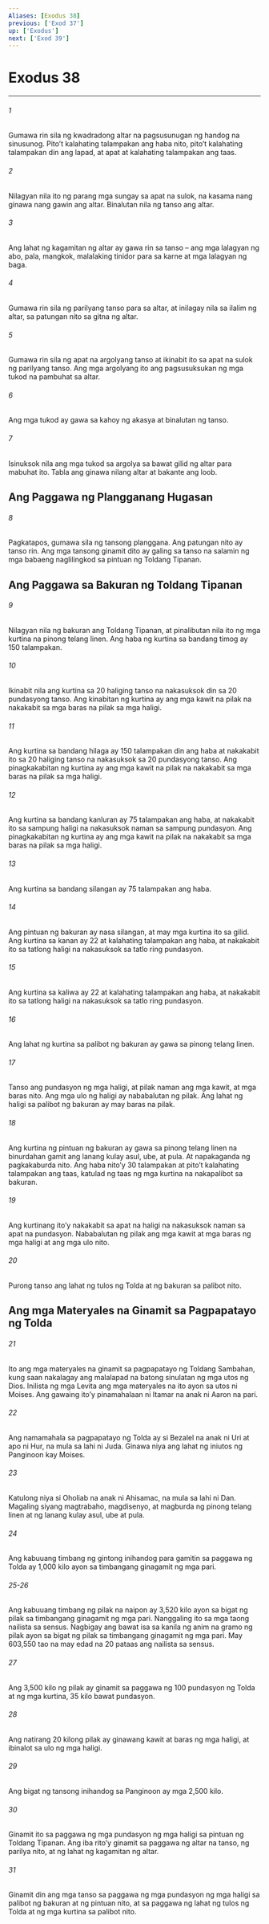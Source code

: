 ```yaml
---
Aliases: [Exodus 38]
previous: ['Exod 37']
up: ['Exodus']
next: ['Exod 39']
---
```

# Exodus 38

***


###### 1 


Gumawa rin sila ng kwadradong altar na pagsusunugan ng handog na sinusunog. Pitoʼt kalahating talampakan ang haba nito, pitoʼt kalahating talampakan din ang lapad, at apat at kalahating talampakan ang taas. 


###### 2 


Nilagyan nila ito ng parang mga sungay sa apat na sulok, na kasama nang ginawa nang gawin ang altar. Binalutan nila ng tanso ang altar. 


###### 3 


Ang lahat ng kagamitan ng altar ay gawa rin sa tanso – ang mga lalagyan ng abo, pala, mangkok, malalaking tinidor para sa karne at mga lalagyan ng baga. 


###### 4 


Gumawa rin sila ng parilyang tanso para sa altar, at inilagay nila sa ilalim ng altar, sa patungan nito sa gitna ng altar. 


###### 5 


Gumawa rin sila ng apat na argolyang tanso at ikinabit ito sa apat na sulok ng parilyang tanso. Ang mga argolyang ito ang pagsusuksukan ng mga tukod na pambuhat sa altar. 


###### 6 


Ang mga tukod ay gawa sa kahoy ng akasya at binalutan ng tanso. 


###### 7 


Isinuksok nila ang mga tukod sa argolya sa bawat gilid ng altar para mabuhat ito. Tabla ang ginawa nilang altar at bakante ang loob.

## Ang Paggawa ng Plangganang Hugasan 


###### 8 


Pagkatapos, gumawa sila ng tansong planggana. Ang patungan nito ay tanso rin. Ang mga tansong ginamit dito ay galing sa tanso na salamin ng mga babaeng naglilingkod sa pintuan ng Toldang Tipanan.

## Ang Paggawa sa Bakuran ng Toldang Tipanan 


###### 9 


Nilagyan nila ng bakuran ang Toldang Tipanan, at pinalibutan nila ito ng mga kurtina na pinong telang linen. Ang haba ng kurtina sa bandang timog ay 150 talampakan. 


###### 10 


Ikinabit nila ang kurtina sa 20 haliging tanso na nakasuksok din sa 20 pundasyong tanso. Ang kinabitan ng kurtina ay ang mga kawit na pilak na nakakabit sa mga baras na pilak sa mga haligi. 


###### 11 


Ang kurtina sa bandang hilaga ay 150 talampakan din ang haba at nakakabit ito sa 20 haliging tanso na nakasuksok sa 20 pundasyong tanso. Ang pinagkakabitan ng kurtina ay ang mga kawit na pilak na nakakabit sa mga baras na pilak sa mga haligi. 


###### 12 


Ang kurtina sa bandang kanluran ay 75 talampakan ang haba, at nakakabit ito sa sampung haligi na nakasuksok naman sa sampung pundasyon. Ang pinagkakabitan ng kurtina ay ang mga kawit na pilak na nakakabit sa mga baras na pilak sa mga haligi. 


###### 13 


Ang kurtina sa bandang silangan ay 75 talampakan ang haba. 


###### 14 


Ang pintuan ng bakuran ay nasa silangan, at may mga kurtina ito sa gilid. Ang kurtina sa kanan ay 22 at kalahating talampakan ang haba, at nakakabit ito sa tatlong haligi na nakasuksok sa tatlo ring pundasyon. 


###### 15 


Ang kurtina sa kaliwa ay 22 at kalahating talampakan ang haba, at nakakabit ito sa tatlong haligi na nakasuksok sa tatlo ring pundasyon. 


###### 16 


Ang lahat ng kurtina sa palibot ng bakuran ay gawa sa pinong telang linen. 


###### 17 


Tanso ang pundasyon ng mga haligi, at pilak naman ang mga kawit, at mga baras nito. Ang mga ulo ng haligi ay nababalutan ng pilak. Ang lahat ng haligi sa palibot ng bakuran ay may baras na pilak. 


###### 18 


Ang kurtina ng pintuan ng bakuran ay gawa sa pinong telang linen na binurdahan gamit ang lanang kulay asul, ube, at pula. At napakaganda ng pagkakaburda nito. Ang haba nitoʼy 30 talampakan at pitoʼt kalahating talampakan ang taas, katulad ng taas ng mga kurtina na nakapalibot sa bakuran. 


###### 19 


Ang kurtinang itoʼy nakakabit sa apat na haligi na nakasuksok naman sa apat na pundasyon. Nababalutan ng pilak ang mga kawit at mga baras ng mga haligi at ang mga ulo nito. 


###### 20 


Purong tanso ang lahat ng tulos ng Tolda at ng bakuran sa palibot nito.

## Ang mga Materyales na Ginamit sa Pagpapatayo ng Tolda 


###### 21 


Ito ang mga materyales na ginamit sa pagpapatayo ng Toldang Sambahan, kung saan nakalagay ang malalapad na batong sinulatan ng mga utos ng Dios. Inilista ng mga Levita ang mga materyales na ito ayon sa utos ni Moises. Ang gawaing itoʼy pinamahalaan ni Itamar na anak ni Aaron na pari. 


###### 22 


Ang namamahala sa pagpapatayo ng Tolda ay si Bezalel na anak ni Uri at apo ni Hur, na mula sa lahi ni Juda. Ginawa niya ang lahat ng iniutos ng Panginoon kay Moises. 


###### 23 


Katulong niya si Oholiab na anak ni Ahisamac, na mula sa lahi ni Dan. Magaling siyang magtrabaho, magdisenyo, at magburda ng pinong telang linen at ng lanang kulay asul, ube at pula. 


###### 24 


Ang kabuuang timbang ng gintong inihandog para gamitin sa paggawa ng Tolda ay 1,000 kilo ayon sa timbangang ginagamit ng mga pari.

###### 25-26

Ang kabuuang timbang ng pilak na naipon ay 3,520 kilo ayon sa bigat ng pilak sa timbangang ginagamit ng mga pari. Nanggaling ito sa mga taong nailista sa sensus. Nagbigay ang bawat isa sa kanila ng anim na gramo ng pilak ayon sa bigat ng pilak sa timbangang ginagamit ng mga pari. May 603,550 tao na may edad na 20 pataas ang nailista sa sensus. 


###### 27 


Ang 3,500 kilo ng pilak ay ginamit sa paggawa ng 100 pundasyon ng Tolda at ng mga kurtina, 35 kilo bawat pundasyon. 


###### 28 


Ang natirang 20 kilong pilak ay ginawang kawit at baras ng mga haligi, at ibinalot sa ulo ng mga haligi. 


###### 29 


Ang bigat ng tansong inihandog sa Panginoon ay mga 2,500 kilo. 


###### 30 


Ginamit ito sa paggawa ng mga pundasyon ng mga haligi sa pintuan ng Toldang Tipanan. Ang iba ritoʼy ginamit sa paggawa ng altar na tanso, ng parilya nito, at ng lahat ng kagamitan ng altar. 


###### 31 


Ginamit din ang mga tanso sa paggawa ng mga pundasyon ng mga haligi sa palibot ng bakuran at ng pintuan nito, at sa paggawa ng lahat ng tulos ng Tolda at ng mga kurtina sa palibot nito.
